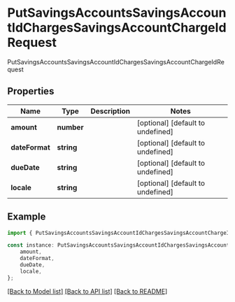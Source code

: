 # PutSavingsAccountsSavingsAccountIdChargesSavingsAccountChargeIdRequest

PutSavingsAccountsSavingsAccountIdChargesSavingsAccountChargeIdRequest

## Properties

Name | Type | Description | Notes
------------ | ------------- | ------------- | -------------
**amount** | **number** |  | [optional] [default to undefined]
**dateFormat** | **string** |  | [optional] [default to undefined]
**dueDate** | **string** |  | [optional] [default to undefined]
**locale** | **string** |  | [optional] [default to undefined]

## Example

```typescript
import { PutSavingsAccountsSavingsAccountIdChargesSavingsAccountChargeIdRequest } from 'fineract-typescript-client';

const instance: PutSavingsAccountsSavingsAccountIdChargesSavingsAccountChargeIdRequest = {
    amount,
    dateFormat,
    dueDate,
    locale,
};
```

[[Back to Model list]](../README.md#documentation-for-models) [[Back to API list]](../README.md#documentation-for-api-endpoints) [[Back to README]](../README.md)
